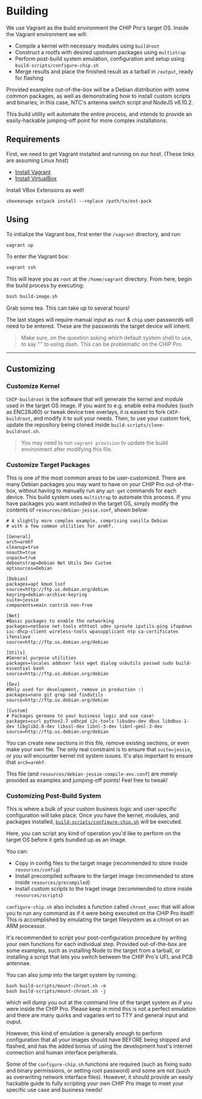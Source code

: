# Building
We use Vagrant as the build environment the CHIP Pro's target OS.  Inside the Vagrant environment we will:

*  Compile a kernel with necessary modules using `buildroot`
*  Construct a rootfs with desired upstream packages using `multistrap`
*  Perform post-build system emulation, configuration and setup using `build-scripts/configure-chip.sh`
*  Merge results and place the finished result as a tarball in `/output`, ready for flashing

Provided examples out-of-the-box will be a Debian distribution with some common packages, as well as demonstrating how to install custom scripts and binaries; in this case, NTC's antenna switch script and NodeJS v6.10.2.

This build utility will automate the entire process, and intends to provide an easily-hackable jumping-off point for more complex installations.

## Requirements
First, we need to get Vagrant installed and running on our host.  (These links are assuming Linux host)

* [Install Vagrant](https://www.vagrantup.com/downloads.html)
* [Install VirtualBox](https://www.virtualbox.org/wiki/Linux_Downloads)

Install VBox Extensions as well!

```
vboxmanage extpack install --replace /path/to/ext-pack
```

## Using
To initialize the Vagrant box, first enter the `/vagrant` directory, and run:

```bash
vagrant up
```

To enter the Vagrant box:
```bash
vagrant ssh
```

This will leave you as `root` at the `/home/vagrant` directory.  From here, begin the build process by executing:

```bash
bash build-image.sh
```

Grab some tea.  This can take up to several hours!

The last stages will require manual input as `root` & `chip` user passwords will need to be entered.  These are the passwords the target device will inherit.

> Make sure, on the question asking which default system shell to use, to say "<No>" to using dash.  This can be problematic on the CHIP Pro.

---

## Customizing
### Customize Kernel
`CHIP-buildroot` is the software that will generate the kernel and module used in the target OS image.  If you want to e.g. enable extra modules (such as ENC28J60) or tweak device tree overlays, it is easiest to fork `CHIP-buildroot`, and modify it to suit your needs.  Then, to use your custom fork, update the repository being cloned inside `build-scripts/clone-buildroot.sh`.

> You may need to run `vagrant provision` to update the build environment after modifying this file.

### Customize Target Packages
This is one of the most common areas to be user-customized.  There are many Debian packages you may want to have on your CHIP Pro out-of-the-box, without having to manually run any `apt-get` commands for each device.  This build system uses `multistrap` to automate this process.  If you have packages you want included in the target OS, simply modify the contents of `resources/debian-jessie.conf`, shown below:

```
# A slightly more complex example, comprising vanilla Debian
# with a few common utilities for armhf.

[General]
arch=armhf
cleanup=true
noauth=true
unpack=true
debootstrap=Debian Net Utils Dev Custom
aptsources=Debian

[Debian]
packages=apt kmod lsof
source=http://ftp.us.debian.org/debian
keyring=debian-archive-keyring
suite=jessie
components=main contrib non-free

[Net]
#Basic packages to enable the networking
packages=netbase net-tools ethtool udev iproute iputils-ping ifupdown isc-dhcp-client wireless-tools wpasupplicant ntp ca-certificates ifenslave
source=http://ftp.us.debian.org/debian

[Utils]
#General purpose utilities
packages=locales adduser less wget dialog usbutils passwd sudo build-essential bash
source=http://ftp.us.debian.org/debian

[Dev]
#Only used for development, remove in production :)
packages=nano git grep sed findutils
source=http://ftp.us.debian.org/debian

[Custom]
# Packages germane to your business logic and use case!
packages=curl python2.7 udhcpd i2c-tools libudev-dev dbus libdbus-1-dev libglib2.0-dev libssl-dev libnl-3-dev libnl-genl-3-dev
source=http://ftp.us.debian.org/debian
```

You can create new sections in this file, remove existing sections, or even make your own file.  The only real constraint is to ensure that `suite=jessie`, or you will encounter kernel init system issues.  It's also important to ensure that `arch=armhf`.

This file (and `resources/debian-jessie-compile-env.conf`) are merely provided as examples and jumping-off points!  Feel free to tweak!

### Customizing Post-Build System
This is where a bulk of your custom business logic and user-specific configuration will take place.  Once you have the kernel, modules, and packages installed, [`build-scripts/configure-chip.sh`](https://github.com/msolters/linux-chip-build-tool/blob/master/vagrant/build-scripts/configure-chip.sh) will be executed.

Here, you can script any kind of operation you'd like to perform on the target OS before it gets bundled up as an image.

You can:

*  Copy in config files to the target image (recommended to store inside `resources/config`)
*  Install precompiled software to the target image (recommended to store inside `resources/precompiled`)
*  Install custom scripts to the traget image (recommended to store inside `resources/scripts`)

`configure-chip.sh` also includes a function called `chroot_exec` that will allow you to run any command as if it were being executed on the CHIP Pro itself!  This is accomplished by emulating the target filesystem as a chroot on an ARM processor.

It's recommended to script your post-configuration procedure by writing your own functions for each individual step.  Provided out-of-the-box are some examples, such as installing Node to the target from a tarball, or installing a script that lets you switch between the CHIP Pro's UFL and PCB antennae.

You can also jump into the target system by running:

```
bash build-scripts/mount-chroot.sh -m
bash build-scripts/mount-chroot.sh -j
```

which will dump you out at the command line of the target system as if you were inside the CHIP Pro.  Please keep in mind this is not a perfect emulation and there are many quirks and vagaries wrt to TTY and general input and ouput.

However, this kind of emulation is generally enough to perform configuration that all your images should have BEFORE being shipped and flashed, and has the added bonus of using the development host's internet connection and human interface peripherals.

Some of the `configure-chip.sh` functions are required (such as fixing sudo and binary permissions, or setting root password) and some are not (such as overwriting network interface files).  However, it should provide an easily hackable guide to fully scripting your own CHIP Pro image to meet your specific use case and business needs!
